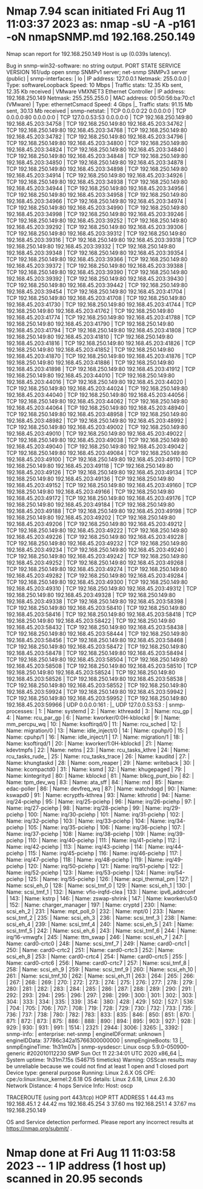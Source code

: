 # Nmap 7.94 scan initiated Fri Aug 11 11:03:37 2023 as: nmap -sU -A -p161 -oN nmapSNMP.md 192.168.250.149
Nmap scan report for 192.168.250.149
Host is up (0.039s latency).

Bug in snmp-win32-software: no string output.
PORT    STATE SERVICE VERSION
161/udp open  snmp    SNMPv1 server; net-snmp SNMPv3 server (public)
| snmp-interfaces: 
|   lo
|     IP address: 127.0.0.1  Netmask: 255.0.0.0
|     Type: softwareLoopback  Speed: 10 Mbps
|     Traffic stats: 12.35 Kb sent, 12.35 Kb received
|   VMware VMXNET3 Ethernet Controller
|     IP address: 192.168.250.149  Netmask: 255.255.255.0
|     MAC address: 00:50:56:ba:70:c1 (VMware)
|     Type: ethernetCsmacd  Speed: 4 Gbps
|_    Traffic stats: 91.15 Mb sent, 30.13 Mb received
| snmp-netstat: 
|   TCP  0.0.0.0:22           0.0.0.0:0
|   TCP  0.0.0.0:80           0.0.0.0:0
|   TCP  127.0.0.53:53        0.0.0.0:0
|   TCP  192.168.250.149:80   192.168.45.203:34758
|   TCP  192.168.250.149:80   192.168.45.203:34762
|   TCP  192.168.250.149:80   192.168.45.203:34768
|   TCP  192.168.250.149:80   192.168.45.203:34782
|   TCP  192.168.250.149:80   192.168.45.203:34796
|   TCP  192.168.250.149:80   192.168.45.203:34800
|   TCP  192.168.250.149:80   192.168.45.203:34824
|   TCP  192.168.250.149:80   192.168.45.203:34840
|   TCP  192.168.250.149:80   192.168.45.203:34848
|   TCP  192.168.250.149:80   192.168.45.203:34850
|   TCP  192.168.250.149:80   192.168.45.203:34878
|   TCP  192.168.250.149:80   192.168.45.203:34898
|   TCP  192.168.250.149:80   192.168.45.203:34914
|   TCP  192.168.250.149:80   192.168.45.203:34926
|   TCP  192.168.250.149:80   192.168.45.203:34938
|   TCP  192.168.250.149:80   192.168.45.203:34944
|   TCP  192.168.250.149:80   192.168.45.203:34956
|   TCP  192.168.250.149:80   192.168.45.203:34958
|   TCP  192.168.250.149:80   192.168.45.203:34966
|   TCP  192.168.250.149:80   192.168.45.203:34974
|   TCP  192.168.250.149:80   192.168.45.203:34990
|   TCP  192.168.250.149:80   192.168.45.203:34998
|   TCP  192.168.250.149:80   192.168.45.203:39246
|   TCP  192.168.250.149:80   192.168.45.203:39252
|   TCP  192.168.250.149:80   192.168.45.203:39292
|   TCP  192.168.250.149:80   192.168.45.203:39306
|   TCP  192.168.250.149:80   192.168.45.203:39312
|   TCP  192.168.250.149:80   192.168.45.203:39316
|   TCP  192.168.250.149:80   192.168.45.203:39318
|   TCP  192.168.250.149:80   192.168.45.203:39332
|   TCP  192.168.250.149:80   192.168.45.203:39348
|   TCP  192.168.250.149:80   192.168.45.203:39354
|   TCP  192.168.250.149:80   192.168.45.203:39366
|   TCP  192.168.250.149:80   192.168.45.203:39372
|   TCP  192.168.250.149:80   192.168.45.203:39388
|   TCP  192.168.250.149:80   192.168.45.203:39390
|   TCP  192.168.250.149:80   192.168.45.203:39392
|   TCP  192.168.250.149:80   192.168.45.203:39430
|   TCP  192.168.250.149:80   192.168.45.203:39442
|   TCP  192.168.250.149:80   192.168.45.203:39454
|   TCP  192.168.250.149:80   192.168.45.203:41704
|   TCP  192.168.250.149:80   192.168.45.203:41708
|   TCP  192.168.250.149:80   192.168.45.203:41730
|   TCP  192.168.250.149:80   192.168.45.203:41744
|   TCP  192.168.250.149:80   192.168.45.203:41762
|   TCP  192.168.250.149:80   192.168.45.203:41774
|   TCP  192.168.250.149:80   192.168.45.203:41788
|   TCP  192.168.250.149:80   192.168.45.203:41790
|   TCP  192.168.250.149:80   192.168.45.203:41794
|   TCP  192.168.250.149:80   192.168.45.203:41808
|   TCP  192.168.250.149:80   192.168.45.203:41810
|   TCP  192.168.250.149:80   192.168.45.203:41816
|   TCP  192.168.250.149:80   192.168.45.203:41826
|   TCP  192.168.250.149:80   192.168.45.203:41852
|   TCP  192.168.250.149:80   192.168.45.203:41870
|   TCP  192.168.250.149:80   192.168.45.203:41876
|   TCP  192.168.250.149:80   192.168.45.203:41886
|   TCP  192.168.250.149:80   192.168.45.203:41898
|   TCP  192.168.250.149:80   192.168.45.203:41912
|   TCP  192.168.250.149:80   192.168.45.203:44010
|   TCP  192.168.250.149:80   192.168.45.203:44016
|   TCP  192.168.250.149:80   192.168.45.203:44020
|   TCP  192.168.250.149:80   192.168.45.203:44024
|   TCP  192.168.250.149:80   192.168.45.203:44040
|   TCP  192.168.250.149:80   192.168.45.203:44056
|   TCP  192.168.250.149:80   192.168.45.203:44062
|   TCP  192.168.250.149:80   192.168.45.203:44064
|   TCP  192.168.250.149:80   192.168.45.203:48940
|   TCP  192.168.250.149:80   192.168.45.203:48958
|   TCP  192.168.250.149:80   192.168.45.203:48982
|   TCP  192.168.250.149:80   192.168.45.203:48992
|   TCP  192.168.250.149:80   192.168.45.203:49002
|   TCP  192.168.250.149:80   192.168.45.203:49010
|   TCP  192.168.250.149:80   192.168.45.203:49022
|   TCP  192.168.250.149:80   192.168.45.203:49038
|   TCP  192.168.250.149:80   192.168.45.203:49040
|   TCP  192.168.250.149:80   192.168.45.203:49042
|   TCP  192.168.250.149:80   192.168.45.203:49084
|   TCP  192.168.250.149:80   192.168.45.203:49100
|   TCP  192.168.250.149:80   192.168.45.203:49110
|   TCP  192.168.250.149:80   192.168.45.203:49118
|   TCP  192.168.250.149:80   192.168.45.203:49126
|   TCP  192.168.250.149:80   192.168.45.203:49134
|   TCP  192.168.250.149:80   192.168.45.203:49136
|   TCP  192.168.250.149:80   192.168.45.203:49152
|   TCP  192.168.250.149:80   192.168.45.203:49160
|   TCP  192.168.250.149:80   192.168.45.203:49166
|   TCP  192.168.250.149:80   192.168.45.203:49172
|   TCP  192.168.250.149:80   192.168.45.203:49176
|   TCP  192.168.250.149:80   192.168.45.203:49184
|   TCP  192.168.250.149:80   192.168.45.203:49188
|   TCP  192.168.250.149:80   192.168.45.203:49198
|   TCP  192.168.250.149:80   192.168.45.203:49202
|   TCP  192.168.250.149:80   192.168.45.203:49206
|   TCP  192.168.250.149:80   192.168.45.203:49212
|   TCP  192.168.250.149:80   192.168.45.203:49222
|   TCP  192.168.250.149:80   192.168.45.203:49226
|   TCP  192.168.250.149:80   192.168.45.203:49228
|   TCP  192.168.250.149:80   192.168.45.203:49232
|   TCP  192.168.250.149:80   192.168.45.203:49234
|   TCP  192.168.250.149:80   192.168.45.203:49240
|   TCP  192.168.250.149:80   192.168.45.203:49242
|   TCP  192.168.250.149:80   192.168.45.203:49252
|   TCP  192.168.250.149:80   192.168.45.203:49268
|   TCP  192.168.250.149:80   192.168.45.203:49274
|   TCP  192.168.250.149:80   192.168.45.203:49282
|   TCP  192.168.250.149:80   192.168.45.203:49284
|   TCP  192.168.250.149:80   192.168.45.203:49300
|   TCP  192.168.250.149:80   192.168.45.203:49310
|   TCP  192.168.250.149:80   192.168.45.203:49312
|   TCP  192.168.250.149:80   192.168.45.203:49328
|   TCP  192.168.250.149:80   192.168.45.203:49338
|   TCP  192.168.250.149:80   192.168.45.203:58398
|   TCP  192.168.250.149:80   192.168.45.203:58410
|   TCP  192.168.250.149:80   192.168.45.203:58416
|   TCP  192.168.250.149:80   192.168.45.203:58418
|   TCP  192.168.250.149:80   192.168.45.203:58422
|   TCP  192.168.250.149:80   192.168.45.203:58432
|   TCP  192.168.250.149:80   192.168.45.203:58438
|   TCP  192.168.250.149:80   192.168.45.203:58444
|   TCP  192.168.250.149:80   192.168.45.203:58456
|   TCP  192.168.250.149:80   192.168.45.203:58468
|   TCP  192.168.250.149:80   192.168.45.203:58472
|   TCP  192.168.250.149:80   192.168.45.203:58478
|   TCP  192.168.250.149:80   192.168.45.203:58494
|   TCP  192.168.250.149:80   192.168.45.203:58504
|   TCP  192.168.250.149:80   192.168.45.203:58508
|   TCP  192.168.250.149:80   192.168.45.203:58510
|   TCP  192.168.250.149:80   192.168.45.203:58524
|   TCP  192.168.250.149:80   192.168.45.203:58526
|   TCP  192.168.250.149:80   192.168.45.203:58538
|   TCP  192.168.250.149:80   192.168.45.203:58552
|   TCP  192.168.250.149:80   192.168.45.203:59924
|   TCP  192.168.250.149:80   192.168.45.203:59942
|   TCP  192.168.250.149:80   192.168.45.203:59952
|   TCP  192.168.250.149:80   192.168.45.203:59966
|   UDP  0.0.0.0:161          *:*
|_  UDP  127.0.0.53:53        *:*
| snmp-processes: 
|   1: 
|     Name: systemd
|   2: 
|     Name: kthreadd
|   3: 
|     Name: rcu_gp
|   4: 
|     Name: rcu_par_gp
|   6: 
|     Name: kworker/0:0H-kblockd
|   9: 
|     Name: mm_percpu_wq
|   10: 
|     Name: ksoftirqd/0
|   11: 
|     Name: rcu_sched
|   12: 
|     Name: migration/0
|   13: 
|     Name: idle_inject/0
|   14: 
|     Name: cpuhp/0
|   15: 
|     Name: cpuhp/1
|   16: 
|     Name: idle_inject/1
|   17: 
|     Name: migration/1
|   18: 
|     Name: ksoftirqd/1
|   20: 
|     Name: kworker/1:0H-kblockd
|   21: 
|     Name: kdevtmpfs
|   22: 
|     Name: netns
|   23: 
|     Name: rcu_tasks_kthre
|   24: 
|     Name: rcu_tasks_rude_
|   25: 
|     Name: rcu_tasks_trace
|   26: 
|     Name: kauditd
|   27: 
|     Name: khungtaskd
|   28: 
|     Name: oom_reaper
|   29: 
|     Name: writeback
|   30: 
|     Name: kcompactd0
|   31: 
|     Name: ksmd
|   32: 
|     Name: khugepaged
|   79: 
|     Name: kintegrityd
|   80: 
|     Name: kblockd
|   81: 
|     Name: blkcg_punt_bio
|   82: 
|     Name: tpm_dev_wq
|   83: 
|     Name: ata_sff
|   84: 
|     Name: md
|   85: 
|     Name: edac-poller
|   86: 
|     Name: devfreq_wq
|   87: 
|     Name: watchdogd
|   90: 
|     Name: kswapd0
|   91: 
|     Name: ecryptfs-kthrea
|   93: 
|     Name: kthrotld
|   94: 
|     Name: irq/24-pciehp
|   95: 
|     Name: irq/25-pciehp
|   96: 
|     Name: irq/26-pciehp
|   97: 
|     Name: irq/27-pciehp
|   98: 
|     Name: irq/28-pciehp
|   99: 
|     Name: irq/29-pciehp
|   100: 
|     Name: irq/30-pciehp
|   101: 
|     Name: irq/31-pciehp
|   102: 
|     Name: irq/32-pciehp
|   103: 
|     Name: irq/33-pciehp
|   104: 
|     Name: irq/34-pciehp
|   105: 
|     Name: irq/35-pciehp
|   106: 
|     Name: irq/36-pciehp
|   107: 
|     Name: irq/37-pciehp
|   108: 
|     Name: irq/38-pciehp
|   109: 
|     Name: irq/39-pciehp
|   110: 
|     Name: irq/40-pciehp
|   111: 
|     Name: irq/41-pciehp
|   112: 
|     Name: irq/42-pciehp
|   113: 
|     Name: irq/43-pciehp
|   114: 
|     Name: irq/44-pciehp
|   115: 
|     Name: irq/45-pciehp
|   116: 
|     Name: irq/46-pciehp
|   117: 
|     Name: irq/47-pciehp
|   118: 
|     Name: irq/48-pciehp
|   119: 
|     Name: irq/49-pciehp
|   120: 
|     Name: irq/50-pciehp
|   121: 
|     Name: irq/51-pciehp
|   122: 
|     Name: irq/52-pciehp
|   123: 
|     Name: irq/53-pciehp
|   124: 
|     Name: irq/54-pciehp
|   125: 
|     Name: irq/55-pciehp
|   126: 
|     Name: acpi_thermal_pm
|   127: 
|     Name: scsi_eh_0
|   128: 
|     Name: scsi_tmf_0
|   129: 
|     Name: scsi_eh_1
|   130: 
|     Name: scsi_tmf_1
|   132: 
|     Name: vfio-irqfd-clea
|   133: 
|     Name: ipv6_addrconf
|   143: 
|     Name: kstrp
|   146: 
|     Name: zswap-shrink
|   147: 
|     Name: kworker/u5:0
|   152: 
|     Name: charger_manager
|   197: 
|     Name: cryptd
|   230: 
|     Name: scsi_eh_2
|   231: 
|     Name: mpt_poll_0
|   232: 
|     Name: mpt/0
|   233: 
|     Name: scsi_tmf_2
|   235: 
|     Name: scsi_eh_3
|   236: 
|     Name: scsi_tmf_3
|   238: 
|     Name: scsi_eh_4
|   239: 
|     Name: scsi_tmf_4
|   240: 
|     Name: scsi_eh_5
|   241: 
|     Name: scsi_tmf_5
|   242: 
|     Name: scsi_eh_6
|   243: 
|     Name: scsi_tmf_6
|   244: 
|     Name: irq/16-vmwgfx
|   245: 
|     Name: ttm_swap
|   246: 
|     Name: scsi_eh_7
|   247: 
|     Name: card0-crtc0
|   248: 
|     Name: scsi_tmf_7
|   249: 
|     Name: card0-crtc1
|   250: 
|     Name: card0-crtc2
|   251: 
|     Name: card0-crtc3
|   252: 
|     Name: scsi_eh_8
|   253: 
|     Name: card0-crtc4
|   254: 
|     Name: card0-crtc5
|   255: 
|     Name: card0-crtc6
|   256: 
|     Name: card0-crtc7
|   257: 
|     Name: scsi_tmf_8
|   258: 
|     Name: scsi_eh_9
|   259: 
|     Name: scsi_tmf_9
|   260: 
|     Name: scsi_eh_10
|   261: 
|     Name: scsi_tmf_10
|   262: 
|     Name: scsi_eh_11
|   263: 
|   264: 
|   265: 
|   266: 
|   267: 
|   268: 
|   269: 
|   270: 
|   272: 
|   273: 
|   274: 
|   275: 
|   276: 
|   277: 
|   278: 
|   279: 
|   280: 
|   281: 
|   282: 
|   283: 
|   284: 
|   285: 
|   286: 
|   287: 
|   288: 
|   289: 
|   290: 
|   291: 
|   292: 
|   293: 
|   294: 
|   295: 
|   296: 
|   297: 
|   298: 
|   299: 
|   300: 
|   301: 
|   302: 
|   303: 
|   304: 
|   333: 
|   334: 
|   335: 
|   339: 
|   354: 
|   380: 
|   428: 
|   429: 
|   502: 
|   527: 
|   536: 
|   704: 
|   705: 
|   706: 
|   707: 
|   708: 
|   719: 
|   728: 
|   729: 
|   730: 
|   732: 
|   733: 
|   735: 
|   736: 
|   737: 
|   738: 
|   780: 
|   782: 
|   783: 
|   833: 
|   835: 
|   846: 
|   850: 
|   851: 
|   870: 
|   871: 
|   872: 
|   873: 
|   875: 
|   886: 
|   888: 
|   890: 
|   894: 
|   895: 
|   903: 
|   927: 
|   928: 
|   929: 
|   930: 
|   931: 
|   991: 
|   1514: 
|   2321: 
|   2944: 
|   3006: 
|   3265: 
|_  3392: 
| snmp-info: 
|   enterprise: net-snmp
|   engineIDFormat: unknown
|   engineIDData: 37786c342a15766300000000
|   snmpEngineBoots: 13
|_  snmpEngineTime: 1h31m07s
| snmp-sysdescr: Linux oscp 5.9.0-050900-generic #202010112230 SMP Sun Oct 11 22:34:01 UTC 2020 x86_64
|_  System uptime: 1h31m7.15s (546715 timeticks)
Warning: OSScan results may be unreliable because we could not find at least 1 open and 1 closed port
Device type: general purpose
Running: Linux 2.6.X
OS CPE: cpe:/o:linux:linux_kernel:2.6.18
OS details: Linux 2.6.18, Linux 2.6.30
Network Distance: 4 hops
Service Info: Host: oscp

TRACEROUTE (using port 443/tcp)
HOP RTT      ADDRESS
1   44.43 ms 192.168.45.1
2   44.42 ms 192.168.45.254
3   37.60 ms 192.168.251.1
4   37.67 ms 192.168.250.149

OS and Service detection performed. Please report any incorrect results at https://nmap.org/submit/ .
# Nmap done at Fri Aug 11 11:03:58 2023 -- 1 IP address (1 host up) scanned in 20.95 seconds
